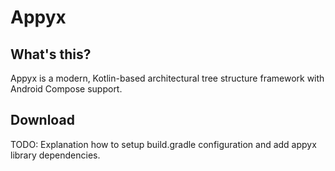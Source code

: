 # Appyx

## What's this?

Appyx is a modern, Kotlin-based architectural tree structure framework with Android Compose support.

## Download

TODO: Explanation how to setup build.gradle configuration and add appyx library dependencies.
